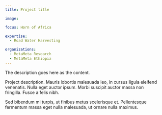 ```yaml
---
title: Project title

image: 

focus: Horn of Africa

expertise:
  - Road Water Harvesting

organizations:
  - MetaMeta Research
  - MetaMeta Ethiopia
---
```

The description goes here as the content.

Project description. Mauris lobortis malesuada leo, in cursus ligula eleifend venenatis. Nulla eget auctor ipsum. Morbi suscipit auctor massa non fringilla. Fusce a felis nibh.

Sed bibendum mi turpis, ut finibus metus scelerisque et. Pellentesque fermentum massa eget nulla malesuada, ut ornare nulla maximus.